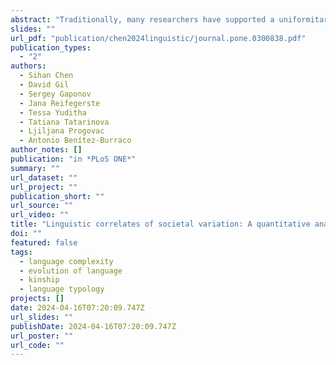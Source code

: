 ```yaml
---
abstract: "Traditionally, many researchers have supported a uniformitarian view whereby all languages are of roughly equal complexity, facilitated by internal trade-offs between complexity at different levels, such as morphology and syntax. The extent to which the speakers’ societies influence the trade-offs has not been well studied. In this paper, we focus on morphology and syntax, and report significant correlations between specific linguistic and societal features, in particular those relating to exoteric (open) vs. esoteric (close-knit) society types, characterizable in terms of population size, mobility, communication across distances, etc. We conduct an exhaustive quantitative analysis drawing upon WALS, D-Place, Ethnologue and Glottolog, finding some support for our hypothesis that languages spoken by exoteric societies tend towards more complex syntaxes, while languages spoken by esoteric societies tend towards more complex morphologies."
slides: ""
url_pdf: "publication/chen2024linguistic/journal.pone.0300838.pdf"
publication_types:
  - "2"
authors:
  - Sihan Chen
  - David Gil
  - Sergey Gaponov
  - Jana Reifegerste
  - Tessa Yuditha
  - Tatiana Tatarinova
  - Ljiljana Progovac
  - Antonio Benítez-Burraco
author_notes: []
publication: "in *PLoS ONE*"
summary: ""
url_dataset: ""
url_project: ""
publication_short: ""
url_source: ""
url_video: ""
title: "Linguistic correlates of societal variation: A quantitative analysis"
doi: ""
featured: false
tags:
  - language complexity
  - evolution of language
  - kinship
  - language typology
projects: []
date: 2024-04-16T07:20:09.747Z
url_slides: ""
publishDate: 2024-04-16T07:20:09.747Z
url_poster: ""
url_code: ""
---
```

